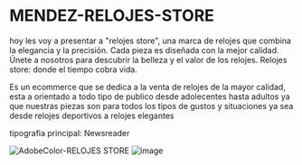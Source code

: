 # MENDEZ-RELOJES-STORE

hoy les voy a presentar a "relojes store", una marca de relojes que combina la elegancia y la precisión. Cada pieza es diseñada con la mejor calidad. Únete a nosotros para descubrir la belleza y el valor de los relojes. Relojes store: donde el tiempo cobra vida.

Es un ecommerce que se dedica a la venta de relojes de la mayor calidad, esta a orientado a todo tipo de publico desde adolecentes hasta adultos ya que nuestras piezas son para todos los tipos de gustos y situaciones ya sea desde relojes deportivos a relojes elegantes

tipografia principal: Newsreader

![AdobeColor-RELOJES STORE](https://github.com/zGTG17/MENDEZ-RELOJES-STORE/assets/137248891/11fa56dd-d1b1-40da-bdc0-589e15854075)
![image](https://github.com/zGTG17/MENDEZ-RELOJES-STORE/assets/137248891/cf663335-2db9-4171-80d1-a21bbc5fc8d3)

